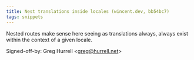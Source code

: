 ```yaml
---
title: Nest translations inside locales (wincent.dev, bb54bc7)
tags: snippets
---
```


Nested routes make sense here seeing as translations always, always exist within the context of a given locale.

Signed-off-by: Greg Hurrell &lt;greg@hurrell.net&gt;

